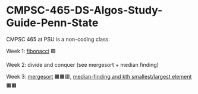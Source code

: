 # CMPSC-465-DS-Algos-Study-Guide-Penn-State

CMPSC 465 at PSU is a non-coding class.

Week 1: [fibonacci](fibonacci.md) 🟩

Week 2:
  divide and conquer (see mergesort + median finding)
 
Week 3:
  [mergesort](mergesort/mergesort.md) 🟧🟧🟥,   [median-finding and kth smallest/largest element](median-finding/median-finding.md) 🟧🟧



